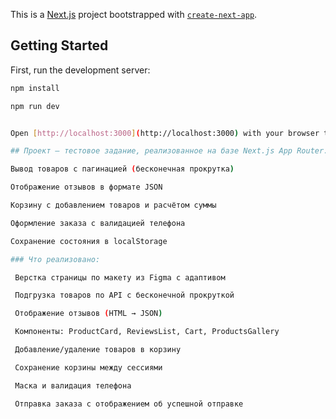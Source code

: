 This is a [Next.js](https://nextjs.org) project bootstrapped with
[`create-next-app`](https://nextjs.org/docs/app/api-reference/cli/create-next-app).

## Getting Started

First, run the development server:

```bash
npm install

npm run dev


Open [http://localhost:3000](http://localhost:3000) with your browser to see the result.

## Проект — тестовое задание, реализованное на базе Next.js App Router. Он включает:

Вывод товаров с пагинацией (бесконечная прокрутка)

Отображение отзывов в формате JSON

Корзину с добавлением товаров и расчётом суммы

Оформление заказа с валидацией телефона

Сохранение состояния в localStorage

### Что реализовано:

 Верстка страницы по макету из Figma с адаптивом

 Подгрузка товаров по API с бесконечной прокруткой

 Отображение отзывов (HTML → JSON)

 Компоненты: ProductCard, ReviewsList, Cart, ProductsGallery

 Добавление/удаление товаров в корзину

 Сохранение корзины между сессиями

 Маска и валидация телефона

 Отправка заказа с отображением об успешной отправке
```
